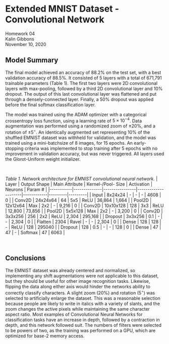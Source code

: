 # Extended MNIST Dataset - Convolutional Network

Homework 04  
Kalin Gibbons  
November 10, 2020

## Model Summary

The final model achieved an accuracy of 88.2% on the test set, with a best validation accuracy of 88.5%. It consisted of 5 layers with a total of 671,791 trainable parameters (Table 1). The first two layers were 2D convolutional layers with max-pooling, followed by a third 2D convolutional layer and 10% dropout. The output of this last convolutional layer was flattened and put through a densely-connected layer. Finally, a 50% dropout was applied before the final softmax classification layer.

The model was trained using the ADAM optimizer with a categorical crossentropy loss function, using a learning rate of $5 \times 10^{-4}$. Data augmentation was performed using a randomized zoom of $\pm 20\%$, and a rotation of $\pm 5^\circ$. An identically augmented set representing 10% of the shuffled EMNIST dataset was withheld for validation, and the model was trained using a mini-batchsize of 8 images, for 15 epochs. An early-stopping criteria was implemented to stop training after 5 epochs with no improvement in validation accuracy, but was never triggered. All layers used the Glorot-Uniform weight initializer.

</br>

_Table 1. Network architecture for EMNIST convolutional neural network._
| Layer     | Output Shape | Main Attribute | Kernel-/Pool- Size  | Activation | Neurons | Param # |
|-----------|--------------|----------------|---------------------|------------|---------|---------|
| Input     | 8x24x24      | -              | -                   | -          | 4608    | 0       |
| Conv2D    | 24x24x64     | 64             | 5x5                 | ReLU       | 36,864  | 1,664   |
| Pool2D    | 12x12x64     | Max            | 2x2                 | -          | 9,216   | 0       |
| Conv2D    | 10x10x128    | 128            | 3x3                 | ReLU       | 12,800  | 73,856  |
| Pool2D    | 5x5x128      | Max            | 2x2                 | -          | 3,200   | 0       |
| Conv2D    | 3x3x256      | 256            | 2x2                 | ReLU       | 2,304   | 295,168 |
| Dropout   | 3x3x256      | 0.1            | -                   | -          | 2,304   | 0       |
| Flatten   | 2304         | Ravel          | -                   | -          | 2,304   | 0       |
| Dense     | 128          | 128            | -                   | ReLU       | 128     | 295040  |
| Dropout   | 128          | 0.5            | -                   | -          | 128     | 0       |
| Dense     | 47           | 47             | -                   | Softmax    | 47      | 6063    |

</br>

## Conclusions

The EMNIST dataset was already centered and normalized, so implementing any shift augmentations were not applicable to this dataset, but they should be useful for other image recognition tasks. Likewise, flipping the data along either axis would hinder the networks ability to correctly classify characters. A slight zoom (20%) and rotation ($5^\circ$) was selected to artificially enlarge the dataset. This was a reasonable selection because people are likely to write in italics with a variety of slants, and the zoom changes the active pixels while maintaining the same character aspect ratio. Most examples of Convolutional Neural Networks for classification tasks have an increase in depth, followed by a contraction in depth, and this network followed suit. The numbers of filters were selected to be powers of two, as the training was performed on a GPU, which are optimized for base-2 memory access.